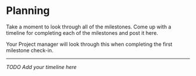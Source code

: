 # Planning

Take a moment to look through all of the milestones. Come up with a timeline for completing each of the milestones and post it here.

Your Project manager will look through this when completing the first milestone check-in.

<hr>

*TODO Add your timeline here*
